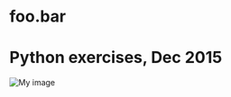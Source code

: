 # foo.bar
# Python exercises, Dec 2015
![My image](tyteotin.github.com/tyteotin.github.io/foobar.jpg)
